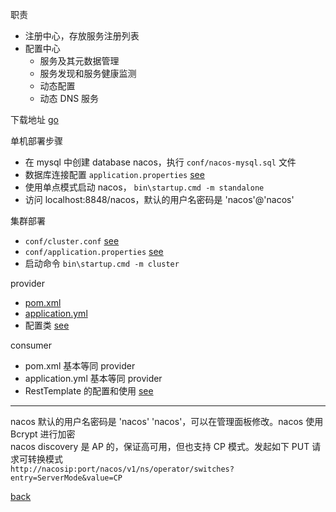 职责  
- 注册中心，存放服务注册列表  
- 配置中心
    - 服务及其元数据管理  
    - 服务发现和服务健康监测
    - 动态配置  
    - 动态 DNS 服务  

下载地址 [go](https://github.com/alibaba/nacos/releases)  

单机部署步骤  
- 在 mysql 中创建 database nacos，执行 `conf/nacos-mysql.sql` 文件  
- 数据库连接配置 `application.properties` [see](2/1.md)  
- 使用单点模式启动 nacos， `bin\startup.cmd -m standalone`
- 访问 localhost:8848/nacos，默认的用户名密码是 'nacos'@'nacos'  

集群部署  
- `conf/cluster.conf` [see](2/6.md)  
- `conf/application.properties` [see](2/7.md)  
- 启动命令 `bin\startup.cmd -m cluster`  

provider  
- [pom.xml](2/2.md)  
- [application.yml](2/3.md)  
- 配置类 [see](2/4.md)  

consumer
- pom.xml 基本等同 provider  
- application.yml 基本等同 provider
- RestTemplate 的配置和使用 [see](2/5.md)  

---  

nacos 默认的用户名密码是 'nacos' 'nacos'，可以在管理面板修改。nacos 使用 Bcrypt 进行加密  
nacos discovery 是 AP 的，保证高可用，但也支持 CP 模式。发起如下 PUT 请求可转换模式  
`http://nacosip:port/nacos/v1/ns/operator/switches?entry=ServerMode&value=CP`  

[back](../15.md)